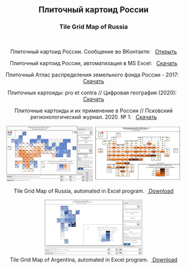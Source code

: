 <center> <h2>Плиточный картоид России</h2> <h3>Tile Grid Map of Russia </h3><br> 

  
Плиточный картоид России. Сообщение во ВКонтакте: &nbsp; <ins> <a href = "https://vk.com/politicalgeography?w=wall-145162562_690">Открыть</a></ins><br>

Плиточный картоид России, автоматизация в MS Excel: &nbsp; <ins> <a href = "Tile%20Grid%20Maps%20of%20Russia%20-%20Excel%20-%201.2.zip">Скачать</a></ins><br>

Плиточный Атлас распределения земельного фонда России - 2017: &nbsp; <ins> <a href = "Tile_Atlas_of_lands_of_Russia_2017.zip">Скачать</a></ins><br> 

Плиточные картоиды: pro et contra // Цифровая география (2020): &nbsp; <ins> <a href = "2020_Plitochnye_karty.pdf">Скачать</a></ins><br> 

Плиточные картоиды и их применение в России // Псковский регионологический журнал. 2020. № 1: &nbsp; <ins> <a href = "Elatskov_PRJ-2020.pdf">Скачать</a></ins><br>  

<img src = "screen.jpg" alt = "screen">
<img src = "screen2.jpg" alt = "screen"><br>

Tile Grid Map of Russia, automated in Excel program. &nbsp;<ins> <a href = "Tile%20Grid%20Maps%20of%20Russia%20-%20Excel%20-%201.2.zip">Download</a></ins><br>

<img src = "Screen_3.jpg" alt = "screen"><br>
Tile Grid Map of Argentina, automated in Excel program. &nbsp;<ins> <a href = "Tile_map_Argentina.zip">Download</a></ins><br>
